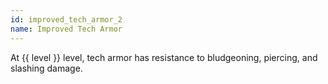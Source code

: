 ```yaml
---
id: improved_tech_armor_2
name: Improved Tech Armor
---
```

At {{ level }} level, tech armor has resistance to bludgeoning, piercing, and slashing damage.